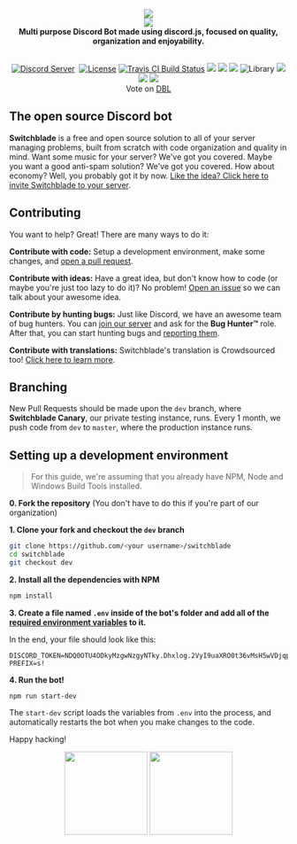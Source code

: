 
<div align="center">
  <img src="https://i.imgur.com/LID4HYe.png"><br>
  <img src="https://i.imgur.com/SVyi88i.png"><br>
  <b>Multi purpose Discord Bot made using discord.js, focused on quality, organization and enjoyability.</b><br><br>

  <p>
    <a href="https://discord.gg/PwWJRsc" target="_blank"><img src="https://img.shields.io/badge/dynamic/json.svg?style=flat-square&label=chat%20on%20Discord&colorB=7289DA&url=https%3A%2F%2Fdiscordapp.com%2Fapi%2Fservers%2F445203868624748555%2Fembed.json&query=%24.members.length&suffix=%20online&logo=discord" alt="Discord Server"/></a>
    <a href="https://invite.switchblade.xyz/" target="_blank"><img
    src="https://img.shields.io/badge/invite-to%20your%20Discord%20server-7289da.svg?style=flat-square&logo=discord" alt "Invite Switchblade"></a>
    <a href="https://github.com/SwitchbladeBot/switchblade/blob/master/LICENSE" target="_blank"><img src="https://img.shields.io/github/license/SwitchbladeBot/switchblade.svg?style=flat-square" alt="License"/></a>
    <a href="https://travis-ci.org/SwitchbladeBot/switchblade" target="_blank"><img src="https://img.shields.io/travis/SwitchbladeBot/switchblade.svg?style=flat-square&logo=travis" alt="Travis CI Build Status"/></a>
    <a title="Crowdin" target="_blank" href="https://translate.switchblade.xyz/project/switchblade"><img src="https://d322cqt584bo4o.cloudfront.net/switchblade/localized.svg?style=flat-square"></a>
  <a class="badge-align" href="https://www.codacy.com/app/Doges/switchblade?utm_source=github.com&amp;utm_medium=referral&amp;utm_content=SwitchbladeBot/switchblade&amp;utm_campaign=Badge_Grade"><img src="https://img.shields.io/codacy/grade/4f29cb30be614ad3a5af1fa381efa9f7.svg?style=flat-square"/></a>
    <a title="Dependencies" target="_blank" href="https://david-dm.org/SwitchbladeBot/switchblade/"><img src="https://david-dm.org/SwitchbladeBot/switchblade/status.svg?style=flat-square"></a>
<img src="https://img.shields.io/badge/library-discord.js-blue.svg?style=flat-square" alt="Library">
  <a title="JetBrains" target="_blank" href="https://www.jetbrains.com/?from=switchblade/"><img src="https://img.shields.io/badge/Powered%20by%20JetBrains-gray.svg?logo=webstorm&style=flat-square"></a>
  <a href="https://codeclimate.com/github/SwitchbladeBot/switchblade/maintainability"><img src="https://api.codeclimate.com/v1/badges/7e68f7e251b58a3b9576/maintainability" /></a>
  <a href="https://discordbots.org/bot/445277324175474689"><img src="https://discordbots.org/api/widget/status/445277324175474689.svg" /></a>
    <br>
    Vote on <a href="https://discordbots.org/bot/445277324175474689/vote" target="_blank">DBL</a>
  </p>
</div>

## The open source Discord bot
**Switchblade** is a free and open source solution to all of your server managing problems, built from scratch with code organization and quality in mind. Want some music for your server? We've got you covered. Maybe you want a good anti-spam solution? We've got you covered. How about economy? Well, you probably got it by now. [Like the idea? Click here to invite Switchblade to your server](http://invite.switchblade.xyz/).

## Contributing
You want to help? Great! There are many ways to do it:

**Contribute with code:**
Setup a development environment, make some changes, and [open a pull request](https://github.com/SwitchbladeBot/switchblade/compare).

**Contribute with ideas:**
Have a great idea, but don't know how to code (or maybe you're just too lazy to do it)? No problem! [Open an issue](https://github.com/SwitchbladeBot/switchblade/issues/new) so we can talk about your awesome idea.

**Contribute by hunting bugs:**
Just like Discord, we have an awesome team of bug hunters. You can [join our server](https://discord.gg/2FB8wDG) and ask for the **Bug Hunter™** role. After that, you can start hunting bugs and [reporting them](https://github.com/SwitchbladeBot/switchblade/issues/new?template=Bug_report.md).

**Contribute with translations:**
Switchblade's translation is Crowdsourced too! [Click here to learn more](https://crowdin.com/project/switchblade).

## Branching
New Pull Requests should be made upon the `dev` branch, where **Switchblade Canary**, our private testing instance, runs. Every 1 month, we push code from `dev` to `master`, where the production instance runs.

## Setting up a development environment
> For this guide, we're assuming that you already have NPM, Node and Windows Build Tools installed.

**0. Fork the repository** (You don't have to do this if you're part of our organization)


**1. Clone your fork and checkout the `dev` branch**
```bash
git clone https://github.com/<your username>/switchblade
cd switchblade
git checkout dev
```

**2. Install all the dependencies with NPM**
```bash
npm install
```

**3. Create a file named `.env` inside of the bot's folder and add all of the [required environment variables](https://github.com/SwitchbladeBot/switchblade/wiki/Environment-Variables) to it.**

In the end, your file should look like this:
```
DISCORD_TOKEN=NDQ0OTU4ODkyMzgwNzgyNTky.Dhxlog.2VyI9uaXRO0t36vMsH5wVDjqpfk
PREFIX=s!
```

**4. Run the bot!**
```
npm run start-dev
```
The `start-dev` script loads the variables from `.env` into the process, and automatically restarts the bot when you make changes to the code.

Happy hacking!

<div align="center">
  <img src="https://discordbots.org/api/widget/445277324175474689.svg" height="150">
  <img src="https://botsfordiscord.com/api/bot/445277324175474689/widget" height="150">
</div>
